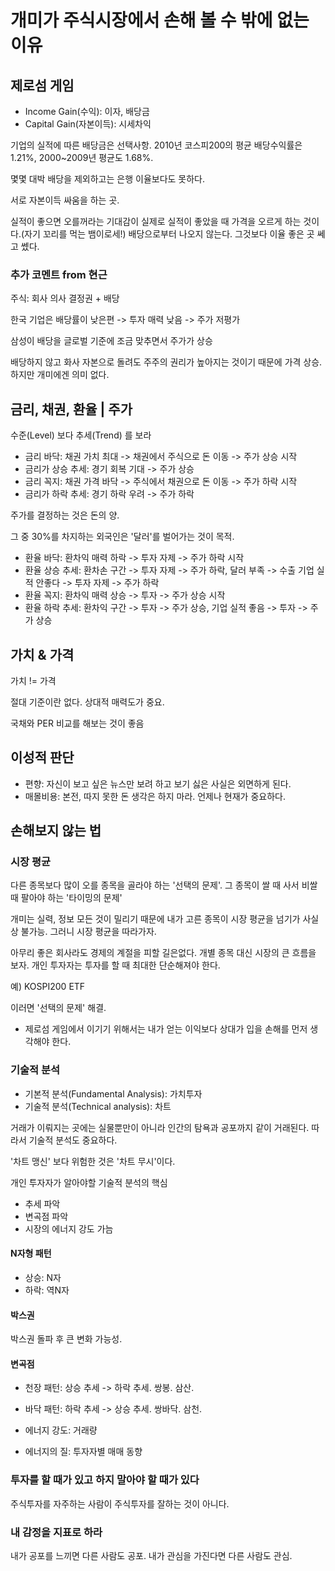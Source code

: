 # 개미가 주식시장에서 손해 볼 수 밖에 없는 이유

## 제로섬 게임

- Income Gain(수익): 이자, 배당금
- Capital Gain(자본이득): 시세차익

기업의 실적에 따른 배당금은 선택사항. 2010년 코스피200의 평균 배당수익률은 1.21%, 2000~2009년 평균도 1.68%.

몇몇 대박 배당을 제외하고는 은행 이율보다도 못하다.

서로 자본이득 싸움을 하는 곳.

실적이 좋으면 오를꺼라는 기대감이 실제로 실적이 좋았을 때 가격을 오르게 하는 것이다.(자기 꼬리를 먹는 뱀이로세!) 배당으로부터 나오지 않는다. 그것보다 이율 좋은 곳 쎄고 쎘다.

### 추가 코멘트 from 현근

주식: 회사 의사 결정권 + 배당

한국 기업은 배당률이 낮은편 -> 투자 매력 낮음 -> 주가 저평가

삼성이 배당을 글로벌 기준에 조금 맞추면서 주가가 상승

배당하지 않고 화사 자본으로 돌려도 주주의 권리가 높아지는 것이기 때문에 가격 상승. 하지만 개미에겐 의미 없다.

## 금리, 채권, 환율 | 주가

수준(Level) 보다 추세(Trend) 를 보라

- 금리 바닥: 채권 가치 최대 -> 채권에서 주식으로 돈 이동 -> 주가 상승 시작
- 금리가 상승 추세: 경기 회복 기대 -> 주가 상승
- 금리 꼭지: 채권 가격 바닥 -> 주식에서 채권으로 돈 이동 -> 주가 하락 시작
- 금리가 하락 추세: 경기 하락 우려 -> 주가 하락

주가를 결정하는 것은 돈의 양.

그 중 30%를 차지하는 외국인은 '달러'를 벌어가는 것이 목적.

- 환율 바닥: 환차익 매력 하락 -> 투자 자제 -> 주가 하락 시작
- 환율 상승 추세: 환차손 구간 -> 투자 자제 -> 주가 하락, 달러 부족 -> 수출 기업 실적 안좋다 -> 투자 자제 -> 주가 하락
- 환율 꼭지: 환차익 매력 상승 -> 투자 -> 주가 상승 시작
- 환율 하락 추세: 환차익 구간 -> 투자 -> 주가 상승, 기업 실적 좋음 -> 투자 -> 주가 상승

## 가치 & 가격

가치 != 가격

절대 기준이란 없다. 상대적 매력도가 중요.

국채와 PER 비교를 해보는 것이 좋음

## 이성적 판단

- 편향: 자신이 보고 싶은 뉴스만 보려 하고 보기 싫은 사실은 외면하게 된다.
- 매몰비용: 본전, 따지 못한 돈 생각은 하지 마라. 언제나 현재가 중요하다.

## 손해보지 않는 법

### 시장 평균

다른 종목보다 많이 오를 종목을 골라야 하는 '선택의 문제'. 그 종목이 쌀 때 사서 비쌀 때 팔아야 하는 '타이밍의 문제'

개미는 실력, 정보 모든 것이 밀리기 때문에 내가 고른 종목이 시장 평균을 넘기가 사실상 불가능. 그러니 시장 평균을 따라가자.

아무리 좋은 회사라도 경제의 계절을 피할 길은없다. 개별 종목 대신 시장의 큰 흐름을 보자. 개인 투자자는 투자를 할 때 최대한 단순해져야 한다.

예) KOSPI200 ETF

이러면 '선택의 문제' 해결.

* 제로섬 게임에서 이기기 위해서는 내가 얻는 이익보다 상대가 입을 손해를 먼저 생각해야 한다.

### 기술적 분석

- 기본적 분석(Fundamental Analysis): 가치투자
- 기술적 분석(Technical analysis): 차트

거래가 이뤄지는 곳에는 실물뿐만이 아니라 인간의 탐욕과 공포까지 같이 거래된다. 따라서 기술적 분석도 중요하다.

'차트 맹신' 보다 위험한 것은 '차트 무시'이다.

개인 투자자가 알아야할 기술적 분석의 핵심
- 추세 파악
- 변곡점 파악
- 시장의 에너지 강도 가늠

#### N자형 패턴

- 상승: N자
- 하락: 역N자

#### 박스권

박스권 돌파 후 큰 변화 가능성.

#### 변곡점

- 천장 패턴: 상승 추세 -> 하락 추세. 쌍봉. 삼산.
- 바닥 패턴: 하락 추세 -> 상승 추세. 쌍바닥. 삼천.

- 에너지 강도: 거래량
- 에너지의 질: 투자자별 매매 동향

### 투자를 할 때가 있고 하지 말아야 할 때가 있다

주식투자를 자주하는 사람이 주식투자를 잘하는 것이 아니다.

### 내 감정을 지표로 하라

내가 공포를 느끼면 다른 사람도 공포. 내가 관심을 가진다면 다른 사람도 관심.



